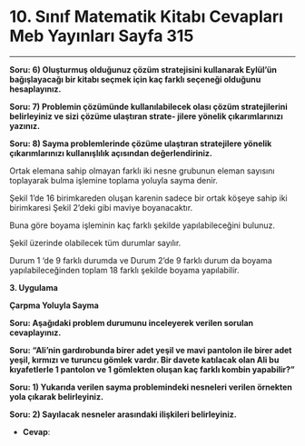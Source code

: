 # 10. Sınıf Matematik Kitabı Cevapları Meb Yayınları Sayfa 315

---

**Soru: 6) Oluşturmuş olduğunuz çözüm stratejisini kullanarak Eylül’ün bağışlayacağı bir kitabı seçmek için kaç farklı seçeneği olduğunu hesaplayınız.**

**Soru: 7) Problemin çözümünde kullanılabilecek olası çözüm stratejilerini belirleyiniz ve sizi çözüme ulaştıran strate- jilere yönelik çıkarımlarınızı yazınız.**

**Soru: 8) Sayma problemlerinde çözüme ulaştıran stratejilere yönelik çıkarımlarınızı kullanışlılık açısından değerlendiriniz.**

Ortak elemana sahip olmayan farklı iki nesne grubunun eleman sayısını toplayarak bulma işlemine toplama yoluyla sayma denir.

Şekil 1’de 16 birimkareden oluşan karenin sadece bir ortak köşeye sahip iki birimkaresi Şekil 2’deki gibi maviye boyanacaktır.

 Buna göre boyama işleminin kaç farklı şekilde yapılabileceğini bulunuz.

Şekil üzerinde olabilecek tüm durumlar sayılır.

 Durum 1 ‘de 9 farklı durumda ve Durum 2’de 9 farklı durum da boyama yapılabileceğinden toplam 18 farklı şekilde boyama yapılabilir.

**3. Uygulama**

**Çarpma Yoluyla Sayma**

**Soru: Aşağıdaki problem durumunu inceleyerek verilen sorulan cevaplayınız.**

**Soru: “Ali’nin gardırobunda birer adet yeşil ve mavi pantolon ile birer adet yeşil, kırmızı ve turuncu gömlek vardır. Bir davete katılacak olan Ali bu kıyafetlerle 1 pantolon ve 1 gömlekten oluşan kaç farklı kombin yapabilir?”**

**Soru: 1) Yukarıda verilen sayma problemindeki nesneleri verilen örnekten yola çıkarak belirleyiniz.**

**Soru: 2) Sayılacak nesneler arasındaki ilişkileri belirleyiniz.**

-   **Cevap**: